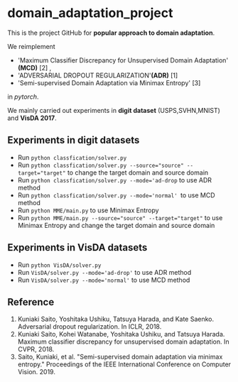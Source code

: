 # domain_adaptation_project
This is the project GitHub for **popular approach to domain adaptation**.

We reimplement 
* 'Maximum Classifier Discrepancy for Unsupervised Domain Adaptation' **(MCD)** [2] ,
* 'ADVERSARIAL DROPOUT REGULARIZATION'**(ADR)** [1] 
* 'Semi-supervised Domain Adaptation via Minimax Entropy' [3] 

in *pytorch*. 

We mainly carried out experiments in **digit dataset** (USPS,SVHN,MNIST) and **VisDA 2017**.

## Experiments in digit datasets
* Run `python classfication/solver.py`
* Run `python classfication/solver.py --source="source" --target="target"` to change the target domain and source domain
* Run `python classfication/solver.py --mode='ad-drop` to use ADR method
* Run `python classfication/solver.py --mode='normal' `to use MCD method
* Run `python MME/main.py` to use Minimax Entropy
* Run `python MME/main.py --source="source" --target="target"` to use Minimax Entropy and change the target domain and source domain

## Experiments in VisDA datasets
* Run `python VisDA/solver.py`
* Run `VisDA/solver.py --mode='ad-drop'` to use ADR method
* Run `VisDA/solver.py --mode='normal'` to use MCD method


## Reference
1. Kuniaki Saito, Yoshitaka Ushiku, Tatsuya Harada, and Kate Saenko. Adversarial dropout regularization. In ICLR, 2018.<br>
2. Kuniaki Saito, Kohei Watanabe, Yoshitaka Ushiku, and Tatsuya Harada. Maximum classifier discrepancy for unsupervised domain adaptation. In CVPR, 2018.<br>
3. Saito, Kuniaki, et al. "Semi-supervised domain adaptation via minimax entropy." Proceedings of the IEEE International Conference on Computer Vision. 2019.<br>

